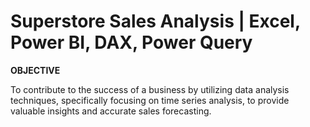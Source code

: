 # Superstore Sales Analysis | Excel, Power BI, DAX, Power Query

**OBJECTIVE**

To contribute to the success of a business by utilizing data analysis techniques, 
specifically focusing on time series analysis, to provide valuable insights and accurate sales forecasting.
